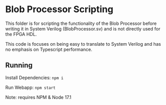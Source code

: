 # Blob Processor Scripting

This folder is for scripting the functionality of the Blob Processor before writing it in System Verilog (BlobProcessor.sv) and is not directly used for the FPGA HDL.

This code is focuses on being easy to translate to System Verilog and has no emphasis on Typescript performance.

## Running

Install Dependencies: `npm i`

Run Webapp: `npm start`

Note: requires NPM & Node 17.1
